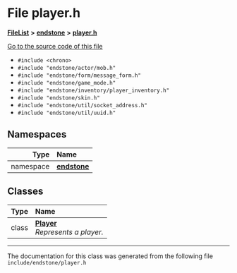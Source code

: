 

# File player.h



[**FileList**](files.md) **>** [**endstone**](dir_6cf277b678674f97c7a2b6b3b2447b33.md) **>** [**player.h**](player_8h.md)

[Go to the source code of this file](player_8h_source.md)



* `#include <chrono>`
* `#include "endstone/actor/mob.h"`
* `#include "endstone/form/message_form.h"`
* `#include "endstone/game_mode.h"`
* `#include "endstone/inventory/player_inventory.h"`
* `#include "endstone/skin.h"`
* `#include "endstone/util/socket_address.h"`
* `#include "endstone/util/uuid.h"`













## Namespaces

| Type | Name |
| ---: | :--- |
| namespace | [**endstone**](namespaceendstone.md) <br> |


## Classes

| Type | Name |
| ---: | :--- |
| class | [**Player**](classendstone_1_1Player.md) <br>_Represents a player._  |



















































------------------------------
The documentation for this class was generated from the following file `include/endstone/player.h`

